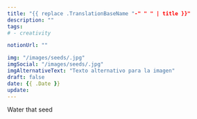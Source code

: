 ```yaml
---
title: "{{ replace .TranslationBaseName "-" " " | title }}"
description: ""
tags:
# - creativity

notionUrl: ""

img: "/images/seeds/.jpg"
imgSocial: "/images/seeds/.jpg"
imgAlternativeText: "Texto alternativo para la imagen"
draft: false
date: {{ .Date }}
update:
---
```

Water that seed